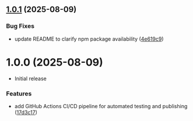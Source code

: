 ## [1.0.1](https://github.com/cerealean/bnch-dev-benchmarker/compare/v1.0.0...v1.0.1) (2025-08-09)


### Bug Fixes

* update README to clarify npm package availability ([4e619c9](https://github.com/cerealean/bnch-dev-benchmarker/commit/4e619c9c36520933e50fb405364786e5ee1693e8))

# 1.0.0 (2025-08-09)

- Initial release

### Features

- add GitHub Actions CI/CD pipeline for automated testing and publishing ([17d3c17](https://github.com/cerealean/bnch-dev-benchmarker/commit/17d3c1779a3b118ac52bf9b03ac6dc1c735fea4f))
